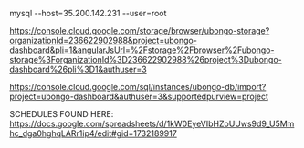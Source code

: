 mysql --host=35.200.142.231 --user=root

https://console.cloud.google.com/storage/browser/ubongo-storage?organizationId=236622902988&project=ubongo-dashboard&pli=1&angularJsUrl=%2Fstorage%2Fbrowser%2Fubongo-storage%3ForganizationId%3D236622902988%26project%3Dubongo-dashboard%26pli%3D1&authuser=3

https://console.cloud.google.com/sql/instances/ubongo-db/import?project=ubongo-dashboard&authuser=3&supportedpurview=project

SCHEDULES FOUND HERE: https://docs.google.com/spreadsheets/d/1kW0EyeVIbHZoUUws9d9_U5Mmhc_dga0hghqLARr1ip4/edit#gid=1732189917